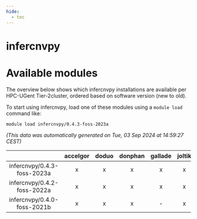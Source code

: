 ```yaml
---
hide:
  - toc
---
```


infercnvpy
==========

# Available modules


The overview below shows which infercnvpy installations are available per HPC-UGent Tier-2cluster, ordered based on software version (new to old).

To start using infercnvpy, load one of these modules using a `module load` command like:

```shell
module load infercnvpy/0.4.3-foss-2023a
```

*(This data was automatically generated on Tue, 03 Sep 2024 at 14:59:27 CEST)*  

| |accelgor|doduo|donphan|gallade|joltik|shinx|skitty|
| :---: | :---: | :---: | :---: | :---: | :---: | :---: | :---: |
|infercnvpy/0.4.3-foss-2023a|x|x|x|x|x|x|x|
|infercnvpy/0.4.2-foss-2022a|x|x|x|x|x|-|x|
|infercnvpy/0.4.0-foss-2021b|x|x|x|-|x|-|x|
